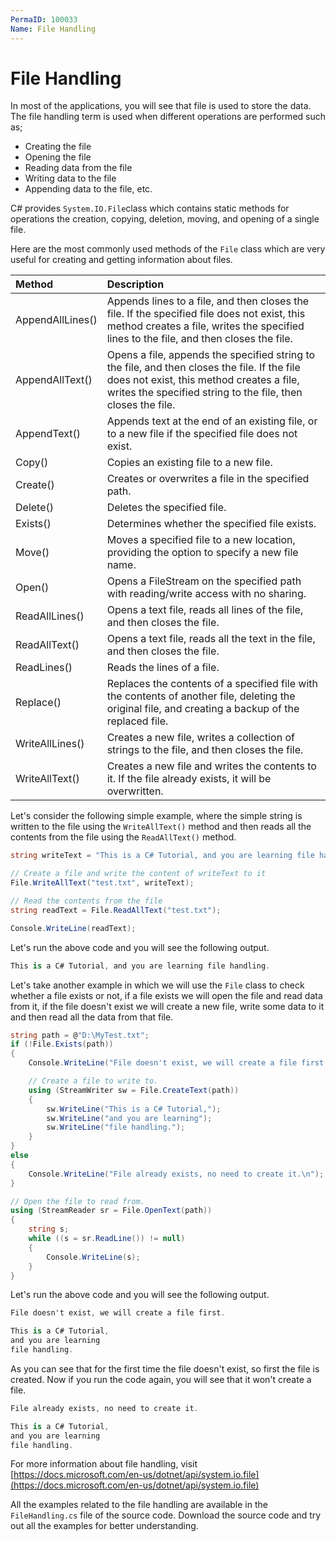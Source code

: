 ```yaml
---
PermaID: 100033
Name: File Handling
---
```


# File Handling

In most of the applications, you will see that file is used to store the data. The file handling term is used when different operations are performed such as;

 - Creating the file
 - Opening the file
 - Reading data from the file
 - Writing data to the file
 - Appending data to the file, etc. 
 
C# provides `System.IO.File`class which contains static methods for operations the creation, copying, deletion, moving, and opening of a single file.

Here are the most commonly used methods of the `File` class which are very useful for creating and getting information about files.

| Method          | Description                                            |
|:----------------|:-------------------------------------------------------|
| AppendAllLines()| Appends lines to a file, and then closes the file. If the specified file does not exist, this method creates a file, writes the specified lines to the file, and then closes the file. |
| AppendAllText() | Opens a file, appends the specified string to the file, and then closes the file. If the file does not exist, this method creates a file, writes the specified string to the file, then closes the file. |
| AppendText()    | Appends text at the end of an existing file, or to a new file if the specified file does not exist.            |
| Copy()          | Copies an existing file to a new file.                 |
| Create()        | Creates or overwrites a file in the specified path.    |
| Delete()        | Deletes the specified file.                            |
| Exists()        | Determines whether the specified file exists.          |
| Move()          | Moves a specified file to a new location, providing the option to specify a new file name. |
| Open()          | Opens a FileStream on the specified path with reading/write access with no sharing. |
| ReadAllLines()  | Opens a text file, reads all lines of the file, and then closes the file. |
| ReadAllText()   | Opens a text file, reads all the text in the file, and then closes the file. |
| ReadLines()     | Reads the lines of a file.                             |
| Replace()       | Replaces the contents of a specified file with the contents of another file, deleting the original file, and creating a backup of the replaced file. |
| WriteAllLines() | Creates a new file, writes a collection of strings to the file, and then closes the file. |
| WriteAllText()  | Creates a new file and writes the contents to it. If the file already exists, it will be overwritten.|

Let's consider the following simple example, where the simple string is written to the file using the `WriteAllText()` method and then reads all the contents from the file using the `ReadAllText()` method.

```csharp
string writeText = "This is a C# Tutorial, and you are learning file handling.";

// Create a file and write the content of writeText to it
File.WriteAllText("test.txt", writeText);

// Read the contents from the file
string readText = File.ReadAllText("test.txt");

Console.WriteLine(readText);
```

Let's run the above code and you will see the following output.

```csharp
This is a C# Tutorial, and you are learning file handling.
```

Let's take another example in which we will use the `File` class to check whether a file exists or not, if a file exists we will open the file and read data from it, if the file doesn't exist we will create a new file, write some data to it and then read all the data from that file.

```csharp
string path = @"D:\MyTest.txt";
if (!File.Exists(path))
{
    Console.WriteLine("File doesn't exist, we will create a file first.\n");

    // Create a file to write to.
    using (StreamWriter sw = File.CreateText(path))
    {
        sw.WriteLine("This is a C# Tutorial,");
        sw.WriteLine("and you are learning");
        sw.WriteLine("file handling.");
    }
}
else
{
    Console.WriteLine("File already exists, no need to create it.\n");
}

// Open the file to read from.
using (StreamReader sr = File.OpenText(path))
{
    string s;
    while ((s = sr.ReadLine()) != null)
    {
        Console.WriteLine(s);
    }
}
```

Let's run the above code and you will see the following output.

```csharp
File doesn't exist, we will create a file first.

This is a C# Tutorial,
and you are learning
file handling.
```

As you can see that for the first time the file doesn't exist, so first the file is created. Now if you run the code again, you will see that it won't create a file.

```csharp
File already exists, no need to create it.

This is a C# Tutorial,
and you are learning
file handling.
```

For more information about file handling, visit [https://docs.microsoft.com/en-us/dotnet/api/system.io.file](https://docs.microsoft.com/en-us/dotnet/api/system.io.file)

All the examples related to the file handling are available in the `FileHandling.cs` file of the source code. Download the source code and try out all the examples for better understanding.
